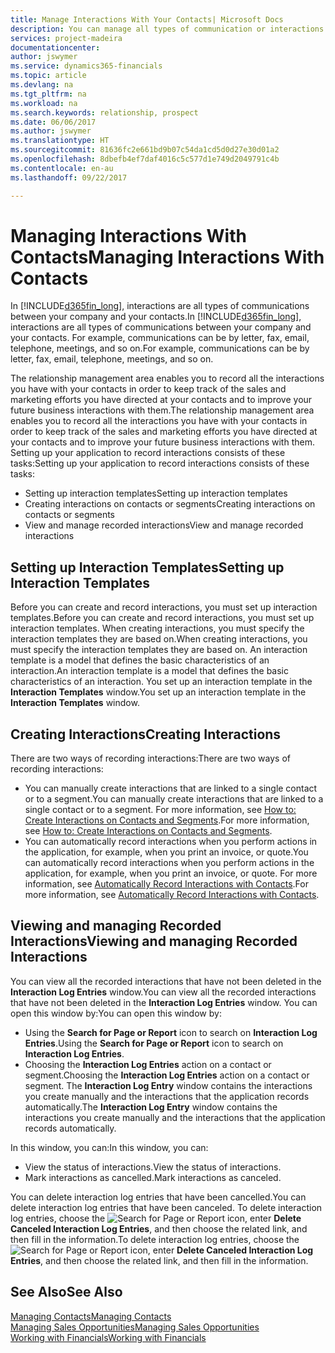 ```yaml
---
title: Manage Interactions With Your Contacts| Microsoft Docs
description: You can manage all types of communication or interactions between your company and your contacts, for example, letters, phone calls, meetings, and so on.
services: project-madeira
documentationcenter: 
author: jswymer
ms.service: dynamics365-financials
ms.topic: article
ms.devlang: na
ms.tgt_pltfrm: na
ms.workload: na
ms.search.keywords: relationship, prospect
ms.date: 06/06/2017
ms.author: jswymer
ms.translationtype: HT
ms.sourcegitcommit: 81636fc2e661bd9b07c54da1cd5d0d27e30d01a2
ms.openlocfilehash: 8dbefb4ef7daf4016c5c577d1e749d2049791c4b
ms.contentlocale: en-au
ms.lasthandoff: 09/22/2017

---
```

# <a name="managing-interactions-with-contacts"></a><span data-ttu-id="67064-103">Managing Interactions With Contacts</span><span class="sxs-lookup"><span data-stu-id="67064-103">Managing Interactions With Contacts</span></span>
<span data-ttu-id="67064-104">In [!INCLUDE[d365fin_long](includes/d365fin_long_md.md)], interactions are all types of communications between your company and your contacts.</span><span class="sxs-lookup"><span data-stu-id="67064-104">In [!INCLUDE[d365fin_long](includes/d365fin_long_md.md)], interactions are all types of communications between your company and your contacts.</span></span> <span data-ttu-id="67064-105">For example, communications can be by letter, fax, email, telephone, meetings, and so on.</span><span class="sxs-lookup"><span data-stu-id="67064-105">For example, communications can be by letter, fax, email, telephone, meetings, and so on.</span></span>

<span data-ttu-id="67064-106">The relationship management area enables you to record all the interactions you have with your contacts in order to keep track of the sales and marketing efforts you have directed at your contacts and to improve your future business interactions with them.</span><span class="sxs-lookup"><span data-stu-id="67064-106">The relationship management area enables you to record all the interactions you have with your contacts in order to keep track of the sales and marketing efforts you have directed at your contacts and to improve your future business interactions with them.</span></span> <span data-ttu-id="67064-107">Setting up your application to record interactions consists of these tasks:</span><span class="sxs-lookup"><span data-stu-id="67064-107">Setting up your application to record interactions consists of these tasks:</span></span>

* <span data-ttu-id="67064-108">Setting up interaction templates</span><span class="sxs-lookup"><span data-stu-id="67064-108">Setting up interaction templates</span></span>  
* <span data-ttu-id="67064-109">Creating interactions on contacts or segments</span><span class="sxs-lookup"><span data-stu-id="67064-109">Creating interactions on contacts or segments</span></span>  
* <span data-ttu-id="67064-110">View and manage recorded interactions</span><span class="sxs-lookup"><span data-stu-id="67064-110">View and manage recorded interactions</span></span>  

##  <a name="setting-up-interaction-templates"></a><span data-ttu-id="67064-111">Setting up Interaction Templates</span><span class="sxs-lookup"><span data-stu-id="67064-111">Setting up Interaction Templates</span></span>
<span data-ttu-id="67064-112">Before you can create and record interactions, you must set up interaction templates.</span><span class="sxs-lookup"><span data-stu-id="67064-112">Before you can create and record interactions, you must set up interaction templates.</span></span> <span data-ttu-id="67064-113">When creating interactions, you must specify the interaction templates they are based on.</span><span class="sxs-lookup"><span data-stu-id="67064-113">When creating interactions, you must specify the interaction templates they are based on.</span></span> <span data-ttu-id="67064-114">An interaction template is a model that defines the basic characteristics of an interaction.</span><span class="sxs-lookup"><span data-stu-id="67064-114">An interaction template is a model that defines the basic characteristics of an interaction.</span></span>
<span data-ttu-id="67064-115">You set up an interaction template in the **Interaction Templates** window.</span><span class="sxs-lookup"><span data-stu-id="67064-115">You set up an interaction template in the **Interaction Templates** window.</span></span>  

## <a name="creating-interactions"></a><span data-ttu-id="67064-116">Creating Interactions</span><span class="sxs-lookup"><span data-stu-id="67064-116">Creating Interactions</span></span>
<span data-ttu-id="67064-117">There are two ways of recording interactions:</span><span class="sxs-lookup"><span data-stu-id="67064-117">There are two ways of recording interactions:</span></span>

* <span data-ttu-id="67064-118">You can manually create interactions that are linked to a single contact or to a segment.</span><span class="sxs-lookup"><span data-stu-id="67064-118">You can manually create interactions that are linked to a single contact or to a segment.</span></span> <span data-ttu-id="67064-119">For more information, see [How to: Create Interactions on Contacts and Segments](marketing-how-create-interactions.md).</span><span class="sxs-lookup"><span data-stu-id="67064-119">For more information, see [How to: Create Interactions on Contacts and Segments](marketing-how-create-interactions.md).</span></span>  
* <span data-ttu-id="67064-120">You can automatically record interactions when you perform actions in the application, for example, when you print an invoice, or quote.</span><span class="sxs-lookup"><span data-stu-id="67064-120">You can automatically record interactions when you perform actions in the application, for example, when you print an invoice, or quote.</span></span> <span data-ttu-id="67064-121">For more information, see [Automatically Record Interactions with Contacts](marketing-auto-record-interactions.md).</span><span class="sxs-lookup"><span data-stu-id="67064-121">For more information, see [Automatically Record Interactions with Contacts](marketing-auto-record-interactions.md).</span></span>

## <a name="viewing-and-managing-recorded-interactions"></a><span data-ttu-id="67064-122">Viewing and managing Recorded Interactions</span><span class="sxs-lookup"><span data-stu-id="67064-122">Viewing and managing Recorded Interactions</span></span>
<span data-ttu-id="67064-123">You can view all the recorded interactions that have not been deleted in the **Interaction Log Entries** window.</span><span class="sxs-lookup"><span data-stu-id="67064-123">You can view all the recorded interactions that have not been deleted in the **Interaction Log Entries** window.</span></span> <span data-ttu-id="67064-124">You can open this window by:</span><span class="sxs-lookup"><span data-stu-id="67064-124">You can open this window by:</span></span>

* <span data-ttu-id="67064-125">Using the **Search for Page or Report** icon to search on **Interaction Log Entries**.</span><span class="sxs-lookup"><span data-stu-id="67064-125">Using the **Search for Page or Report** icon to search on **Interaction Log Entries**.</span></span>
* <span data-ttu-id="67064-126">Choosing the **Interaction Log Entries** action on a contact or segment.</span><span class="sxs-lookup"><span data-stu-id="67064-126">Choosing the **Interaction Log Entries** action on a contact or segment.</span></span>
  <span data-ttu-id="67064-127">The **Interaction Log Entry** window contains the interactions you create manually and the interactions that the application records automatically.</span><span class="sxs-lookup"><span data-stu-id="67064-127">The **Interaction Log Entry** window contains the interactions you create manually and the interactions that the application records automatically.</span></span>

<span data-ttu-id="67064-128">In this window, you can:</span><span class="sxs-lookup"><span data-stu-id="67064-128">In this window, you can:</span></span>

* <span data-ttu-id="67064-129">View the status of interactions.</span><span class="sxs-lookup"><span data-stu-id="67064-129">View the status of interactions.</span></span>
* <span data-ttu-id="67064-130">Mark interactions as cancelled.</span><span class="sxs-lookup"><span data-stu-id="67064-130">Mark interactions as canceled.</span></span>

<span data-ttu-id="67064-131">You can delete interaction log entries that have been cancelled.</span><span class="sxs-lookup"><span data-stu-id="67064-131">You can delete interaction log entries that have been canceled.</span></span> <span data-ttu-id="67064-132">To delete interaction log entries, choose the ![Search for Page or Report](media/ui-search/search_small.png "Search for Page or Report icon") icon, enter **Delete Canceled Interaction Log Entries**, and then choose the related link, and then fill in the information.</span><span class="sxs-lookup"><span data-stu-id="67064-132">To delete interaction log entries, choose the ![Search for Page or Report](media/ui-search/search_small.png "Search for Page or Report icon") icon, enter **Delete Canceled Interaction Log Entries**, and then choose the related link, and then fill in the information.</span></span>

## <a name="see-also"></a><span data-ttu-id="67064-133">See Also</span><span class="sxs-lookup"><span data-stu-id="67064-133">See Also</span></span>
[<span data-ttu-id="67064-134">Managing Contacts</span><span class="sxs-lookup"><span data-stu-id="67064-134">Managing Contacts</span></span>](marketing-contacts.md)  
[<span data-ttu-id="67064-135">Managing Sales Opportunities</span><span class="sxs-lookup"><span data-stu-id="67064-135">Managing Sales Opportunities</span></span>](marketing-manage-sales-opportunities.md)  
[<span data-ttu-id="67064-136">Working with Financials</span><span class="sxs-lookup"><span data-stu-id="67064-136">Working with Financials</span></span>](ui-work-product.md)  

